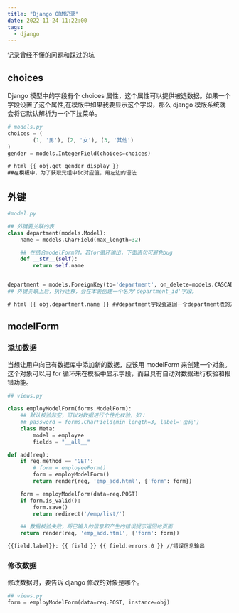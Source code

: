 ```yaml
---
title: "Django ORM记录"
date: 2022-11-24 11:22:00
tags:
  - django
---
```


记录曾经不懂的问题和踩过的坑

<!-- more -->

## choices

Django 模型中的字段有个 choices 属性，这个属性可以提供被选数据。如果一个字段设置了这个属性,在模版中如果我要显示这个字段，那么 django 模版系统就会将它默认解析为一个下拉菜单。

```python
# models.py
choices = (
		(1, '男'), (2, '女'), (3, '其他')
)
gender = models.IntegerField(choices=choices)
```

```html
# html {{ obj.get_gender_display }}
##在模板中，为了获取元组中id对应值，用左边的语法
```

## 外键

```python
#model.py

## 外键要关联的表
class department(models.Model):
	name = models.CharField(max_length=32)

	## 在结合modelForm时，若for循环输出，下面语句可避免bug
	def __str__(self):
		return self.name


department = models.ForeignKey(to='department', on_delete=models.CASCADE)
## 外键关联上后，执行迁移，会在本表创建一个名为'department_id'字段。
```

```html
# html {{ obj.department.name }} ##department字段会返回一个department表的对象
```

## modelForm

### 添加数据

当想让用户向已有数据库中添加新的数据，应该用 modelForm 来创建一个对象。这个对象可以用 for 循环来在模板中显示字段，而且具有自动对数据进行校验和报错功能。

```python
## views.py

class employModelForm(forms.ModelForm):
	## 默认校验非空，可以对数据进行个性化校验，如：
	## password = forms.CharField(min_length=3, label='密码')
	class Meta:
		model = employee
		fields = "__all__"

def add(req):
	if req.method == 'GET':
		# form = employeeForm()
		form = employModelForm()
		return render(req, 'emp_add.html', {'form': form})

	form = employModelForm(data=req.POST)
	if form.is_valid():
		form.save()
		return redirect('/emp/list/')

	## 数据校验失败，将已输入的信息和产生的错误提示返回给页面
	return render(req, 'emp_add.html', {'form': form})
```

```html
{{field.label}}: {{ field }} {{ field.errors.0 }} //错误信息输出
```

### 修改数据

修改数据时，要告诉 django 修改的对象是哪个。

```python
## views.py
form = employModelForm(data=req.POST, instance=obj)
```
